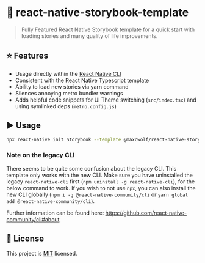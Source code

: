 # :wolf: react-native-storybook-template

> Fully Featured React Native Storybook template for a quick start with loading stories and many quality of life improvements.

## :star: Features

- Usage directly within the [React Native CLI](https://github.com/react-native-community/cli)
- Consistent with the React Native Typescript template
- Ability to load new stories via yarn command
- Silences annoying metro bundler warnings
- Adds helpful code snippets for UI Theme switching (`src/index.tsx`) and using symlinked deps (`metro.config.js`)

## :arrow_forward: Usage

```sh
npx react-native init Storybook --template @maxcwolf/react-native-storybook-template
```

### Note on the legacy CLI

There seems to be quite some confusion about the legacy CLI. This template only works with the new CLI. Make sure you have uninstalled the legacy `react-native-cli` first (`npm uninstall -g react-native-cli`), for the below command to work. If you wish to not use `npx`, you can also install the new CLI globally (`npm i -g @react-native-community/cli` or `yarn global add @react-native-community/cli`).

Further information can be found here: https://github.com/react-native-community/cli#about

## :bookmark: License

This project is [MIT](LICENSE) licensed.
